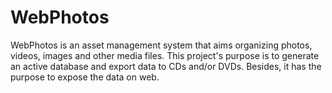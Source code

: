 # WebPhotos
WebPhotos is an asset management system that aims organizing photos, videos, images and other media files. This project's purpose is to generate an active database and export data to CDs and/or DVDs. Besides, it has the purpose to expose the data on web.
